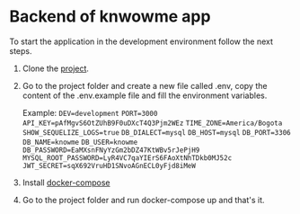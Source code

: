# Backend of knwowme app

To start the application in the development environment follow the next steps.

1. Clone the [project](https://github.com/rdelacruzsiado/knowme).
2. Go to the project folder and create a new file called .env, copy the content of the .env.example file and fill the environment variables.

    Example:
    `DEV=development`
    `PORT=3000`
    `API_KEY=pAfMgvS6OtZUhB9F0uDXcT4Q3Pjm2WEz`
    `TIME_ZONE=America/Bogota`
    `SHOW_SEQUELIZE_LOGS=true`
    `DB_DIALECT=mysql`
    `DB_HOST=mysql`
    `DB_PORT=3306`
    `DB_NAME=knowme`
    `DB_USER=knowme`
    `DB_PASSWORD=EaMXsnFNyYzGm2bDZ47KtWBv5rJePjH9`
    `MYSQL_ROOT_PASSWORD=LyR4VC7qaYIErS6FAoXtNhTDkb0MJ52c`
    `JWT_SECRET=sqX692VruHD1SNvoAGnECL0yFjd8iMeW`

3. Install [docker-compose](https://docs.docker.com/compose/install/)
4. Go to the project folder and run docker-compose up and that's it.
